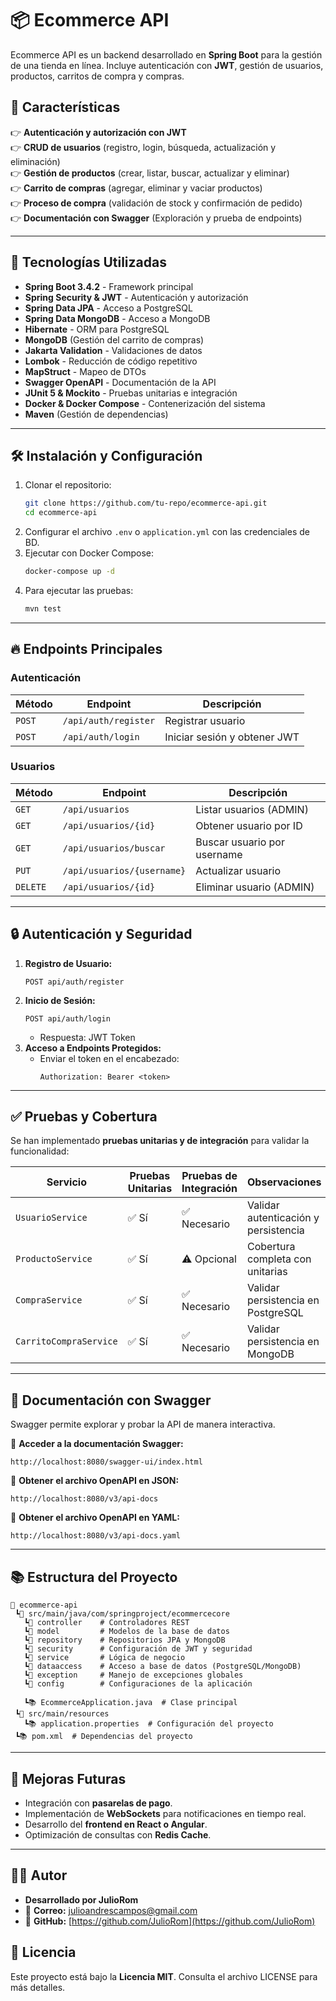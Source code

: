 # 📦 Ecommerce API

Ecommerce API es un backend desarrollado en **Spring Boot** para la gestión de una tienda en línea. Incluye autenticación con **JWT**, gestión de usuarios, productos, carritos de compra y compras.

## 🚀 Características
👉 **Autenticación y autorización con JWT**  
👉 **CRUD de usuarios** (registro, login, búsqueda, actualización y eliminación)  
👉 **Gestión de productos** (crear, listar, buscar, actualizar y eliminar)  
👉 **Carrito de compras** (agregar, eliminar y vaciar productos)  
👉 **Proceso de compra** (validación de stock y confirmación de pedido)  
👉 **Documentación con Swagger** (Exploración y prueba de endpoints)

---

## 🎠 Tecnologías Utilizadas
- **Spring Boot 3.4.2** - Framework principal
- **Spring Security & JWT** - Autenticación y autorización
- **Spring Data JPA** - Acceso a PostgreSQL
- **Spring Data MongoDB** - Acceso a MongoDB
- **Hibernate** - ORM para PostgreSQL
- **MongoDB** (Gestión del carrito de compras)
- **Jakarta Validation** - Validaciones de datos
- **Lombok** - Reducción de código repetitivo
- **MapStruct** - Mapeo de DTOs
- **Swagger OpenAPI** - Documentación de la API
- **JUnit 5 & Mockito** - Pruebas unitarias e integración
- **Docker & Docker Compose** - Contenerización del sistema
- **Maven** (Gestión de dependencias)

---

## 🛠️ Instalación y Configuración

1. Clonar el repositorio:
   ```sh
   git clone https://github.com/tu-repo/ecommerce-api.git
   cd ecommerce-api
   ```
2. Configurar el archivo `.env` o `application.yml` con las credenciales de BD.
3. Ejecutar con Docker Compose:
   ```sh
   docker-compose up -d
   ```
4. Para ejecutar las pruebas:
   ```sh
   mvn test
   ```
---

## 🔥 Endpoints Principales

### **Autenticación**
| Método | Endpoint               | Descripción |
|--------|------------------------|-------------|
| `POST` | `/api/auth/register`   | Registrar usuario |
| `POST` | `/api/auth/login`      | Iniciar sesión y obtener JWT |

### **Usuarios**
| Método | Endpoint               | Descripción |
|--------|------------------------|-------------|
| `GET`  | `/api/usuarios`        | Listar usuarios (ADMIN) |
| `GET`  | `/api/usuarios/{id}`   | Obtener usuario por ID |
| `GET`  | `/api/usuarios/buscar` | Buscar usuario por username |
| `PUT`  | `/api/usuarios/{username}` | Actualizar usuario |
| `DELETE` | `/api/usuarios/{id}` | Eliminar usuario (ADMIN) |

---

## 🔒 Autenticación y Seguridad

1. **Registro de Usuario:**
   ```http
   POST api/auth/register
   ```
2. **Inicio de Sesión:**
   ```http
   POST api/auth/login
   ```
   - Respuesta: JWT Token
3. **Acceso a Endpoints Protegidos:**
   - Enviar el token en el encabezado:
     ```http
     Authorization: Bearer <token>
     ```
---

## ✅ Pruebas y Cobertura

Se han implementado **pruebas unitarias y de integración** para validar la funcionalidad:

| Servicio                | Pruebas Unitarias | Pruebas de Integración | Observaciones |
|-------------------------|------------------|------------------------|--------------|
| `UsuarioService`        | ✅ Sí            | ✅ Necesario           | Validar autenticación y persistencia |
| `ProductoService`       | ✅ Sí            | ⚠️ Opcional            | Cobertura completa con unitarias |
| `CompraService`         | ✅ Sí            | ✅ Necesario           | Validar persistencia en PostgreSQL |
| `CarritoCompraService`  | ✅ Sí            | ✅ Necesario           | Validar persistencia en MongoDB |

---

## 📖 Documentación con Swagger
Swagger permite explorar y probar la API de manera interactiva.

📄 **Acceder a la documentación Swagger:**
```url
http://localhost:8080/swagger-ui/index.html
```

📄 **Obtener el archivo OpenAPI en JSON:**
```url
http://localhost:8080/v3/api-docs
```

📄 **Obtener el archivo OpenAPI en YAML:**
```url
http://localhost:8080/v3/api-docs.yaml
```

---

## 📚 Estructura del Proyecto
```
📂 ecommerce-api
 ┗📂 src/main/java/com/springproject/ecommercecore
   ┗📂 controller    # Controladores REST
   ┗📂 model         # Modelos de la base de datos
   ┗📂 repository    # Repositorios JPA y MongoDB
   ┗📂 security      # Configuración de JWT y seguridad
   ┗📂 service       # Lógica de negocio
   ┗📂 dataaccess    # Acceso a base de datos (PostgreSQL/MongoDB)
   ┗📂 exception     # Manejo de excepciones globales
   ┗📂 config        # Configuraciones de la aplicación

   ┗📚 EcommerceApplication.java  # Clase principal
 ┗📂 src/main/resources
   ┗📚 application.properties  # Configuración del proyecto
 ┗📚 pom.xml  # Dependencias del proyecto
```

---

## 🚀 Mejoras Futuras

- Integración con **pasarelas de pago**.
- Implementación de **WebSockets** para notificaciones en tiempo real.
- Desarrollo del **frontend en React o Angular**.
- Optimización de consultas con **Redis Cache**.
---

## 🧑‍💻 Autor

- **Desarrollado por JulioRom**
- 📧 **Correo:** [julioandrescampos@gmail.com](mailto:julioandrescampos@gmail.com)
- 🔗 **GitHub:** [https://github.com/JulioRom](https://github.com/JulioRom)

## 📜 Licencia

Este proyecto está bajo la **Licencia MIT**. Consulta el archivo LICENSE para más detalles.